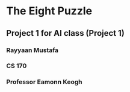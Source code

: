 # The Eight Puzzle
## Project 1 for AI class (Project 1)

### Rayyaan Mustafa
### CS 170
### Professor Eamonn Keogh